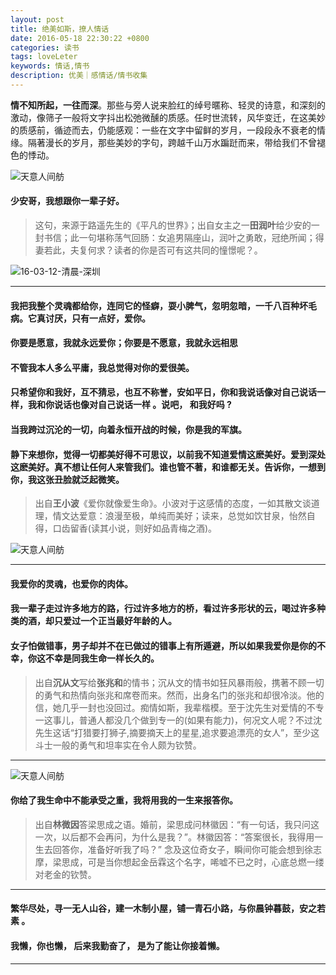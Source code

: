 ```yaml
---
layout: post
title: 绝美如斯，撩人情话
date: 2016-05-18 22:30:22 +0800
categories: 读书
tags: loveLeter
keywords: 情话,情书
description: 优美｜感情话/情书收集
---
```


**情不知所起，一往而深**。那些与旁人说来脸红的绰号暱称、轻灵的诗意，和深刻的激动，像筛子一般将文字抖出松弛微醺的质感。任时世流转，风华变迁，在这美妙的质感前，循迹而去，仍能感观：一些在文字中留鲜的岁月，一段段永不衰老的情缘。隔著漫长的岁月，那些美妙的字句，跨越千山万水蹁跹而来，带给我们不曾褪色的悸动。


![天意人间舫](http://img3.iqilu.com/data/attachment/forum/201308/21/192654ai88zf6zaa60zddo.jpg)

####  **少安哥，我想跟你一辈子好。**

> 这句，来源于路遥先生的《平凡的世界》；出自女主之一**田润叶**给少安的一封书信；此一句堪称荡气回肠：女追男隔座山，润叶之勇敢，冠绝所闻；得妻若此，夫复何求？读者的你是否可有这共同的憧憬呢？。

![16-03-12-清晨-深圳](http://7xoosr.com1.z0.glb.clouddn.com/loveFlower.jpg)

---

#### **我把我整个灵魂都给你，连同它的怪癖，耍小脾气，忽明忽暗，一千八百种坏毛病。它真讨厌，只有一点好，爱你。**

#### **你要是愿意，我就永远爱你；你要是不愿意，我就永远相思**

#### **不管我本人多么平庸，我总觉得对你的爱很美。**

#### **只希望你和我好，互不猜忌，也互不称誉，安如平日，你和我说话像对自己说话一样，我和你说话也像对自己说话一样 。说吧， 和我好吗 ?**

#### **当我跨过沉沦的一切，向着永恒开战的时候，你是我的军旗。**

#### **静下来想你，觉得一切都美好得不可思议，以前我不知道爱情这麽美好。爱到深处这麽美好。真不想让任何人来管我们。谁也管不著，和谁都无关。告诉你，一想到你，我这张丑脸就泛起微笑。**

>出自**王小波**《爱你就像爱生命》。小波对于这感情的态度，一如其散文谈道理，情文达爱意：浪漫至极，单纯而美好；读来，总觉如饮甘泉，怡然自得，口齿留香(读其小说，则好如品青梅之酒)。

![天意人间舫](http://5.26923.com/download/pic/000/331/89e9c12893868a8b8515f35a44e8ddea.jpg)

---

#### **我爱你的灵魂，也爱你的肉体。**

#### **我一辈子走过许多地方的路，行过许多地方的桥，看过许多形状的云，喝过许多种类的酒，却只爱过一个正当最好年龄的人。**

#### **女子怕做错事，男子却并不在已做过的错事上有所遁避，所以如果我爱你是你的不幸，你这不幸是同我生命一样长久的。**

>出自**沉从文**写给**张兆和**的情书；沉从文的情书如狂风暴雨般，携著不顾一切的勇气和热情向张兆和席卷而来。然而，出身名门的张兆和却很冷淡。他的信，她几乎一封也没回过。痴情如斯，我辈楷模。至于沈先生对爱情的不专一这事儿，普通人都没几个做到专一的(如果有能力)，何况文人呢？不过沈先生这话“打猎要打狮子,摘要摘天上的星星,追求要追漂亮的女人”，至少这斗士一般的勇气和坦率实在令人颇为钦赞。

---

![天意人间舫](http://7xiy8p.com1.z0.glb.clouddn.com/20160526/76811464234316237?imageMogr2/auto-orient)

#### **你给了我生命中不能承受之重，我将用我的一生来报答你。**

>出自**林微因**答梁思成之语。婚前，梁思成问林徽因：“有一句话，我只问这一次，以后都不会再问，为什么是我？”­。林徽因答：“答案很长，我得用一生去回答你，准备好听我了吗？”­
念及这位奇女子，瞬间你可能会想到徐志摩，梁思成，可是当你想起金岳霖这个名字，唏嘘不已之时，心底总燃一缕对老金的钦赞。


---

#### **繁华尽处，寻一无人山谷，建一木制小屋，铺一青石小路，与你晨钟暮鼓，安之若素 。**

#### **我懒，你也懒， ﻿﻿后来我勤奋了，  ﻿是为了能让你接着懒。**
---
